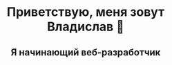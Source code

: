 <h1 align="center">Приветствую, меня зовут Владислав 🌚</h1>
<h2 align="center">Я начинающий веб-разработчик</h2>

<!--
**l1v9l9s7l/l1v9l9s7l** is a ✨ _special_ ✨ repository because its `README.md` (this file) appears on your GitHub profile.

Here are some ideas to get you started:

- 🔭 I’m currently working on ...
- 🌱 I’m currently learning ...
- 👯 I’m looking to collaborate on ...
- 🤔 I’m looking for help with ...
- 💬 Ask me about ...
- 📫 How to reach me: ...
- 😄 Pronouns: ...
- ⚡ Fun fact: ...
-->

